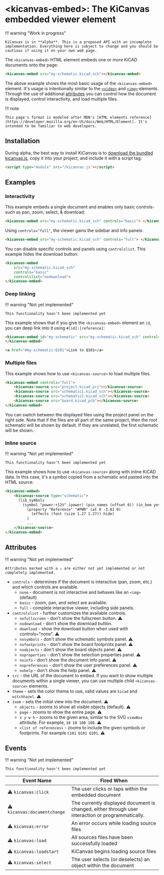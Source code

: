 # <kicanvas-embed\>: The KiCanvas embedded viewer element

<!-- load kicanvas -->
<script type="module" src="/kicanvas/kicanvas.js"></script>

!!! warning "Work in progress"

    KiCanvas is in **alpha**. This is a proposed API with an incomplete implementation. Everything here is subject to change and you should be cautious if using it on your own web page.

The `<kicanvas-embed>` HTML element embeds one or more KiCAD documents onto the page:

```html
<kicanvas-embed src="my-schematic.kicad_sch"></kicanvas-embed>
```

<kicanvas-embed src="/examples/simple.kicad_sch"></kicanvas-embed>

The above example shows the most basic usage of the `<kicanvas-embed>` element. It's usage is intentionally similar to the [`<video>`](https://developer.mozilla.org/en-US/docs/Web/HTML/Element/video) and [`<img>`](https://developer.mozilla.org/en-US/docs/Web/HTML/Element/img) elements. Through the use of additional [attributes](#attributes) you can control how the document is displayed, control interactivity, and load multiple files.

!!! note

    This page's format is modeled after MDN's [HTML elements reference](https://developer.mozilla.org/en-US/docs/Web/HTML/Element). It's intended to be familiar to web developers.

## Installation

During alpha, the best way to install KiCanvas is to [download the bundled kicanvas.js](/kicanvas/kicanvas.js), copy it into your project, and include it with a script tag:

```html
<script type="module" src="/kicanvas.js"></script>
```

## Examples

### Interactivity

This example embeds a single document and enables only basic controls- such as pan, zoom, select, & download:

```html
<kicanvas-embed src="my-schematic.kicad_sch" controls="basic"> </kicanvas-embed>
```

<kicanvas-embed src="/examples/simple.kicad_sch" controls="basic"></kicanvas-embed>

Using `controls="full"`, the viewer gains the sidebar and info panels:

```html
<kicanvas-embed src="my-schematic.kicad_sch" controls="full"> </kicanvas-embed>
```

<kicanvas-embed src="/examples/simple.kicad_sch" controls="full"></kicanvas-embed>

You can disable specific controls and panels using `controlslist`. This example hides the download button:

```html
<kicanvas-embed
    src="my-schematic.kicad_sch"
    controls="basic"
    controlslist="nodownload">
</kicanvas-embed>
```

<kicanvas-embed src="/examples/simple.kicad_sch" controls="basic" controlslist="nodownload"></kicanvas-embed>

### Deep linking

!!! warning "Not yet implemented"

    This functionality hasn't been implemented yet

This example shows that if you give the `<kicanvas-embed>` element an `id`, you can deep link into it using `#[id]:[reference]`:

```html
<kicanvas-embed id="my-schematic" src="my-schematic.kicad_sch" controls="basic">
</kicanvas-embed>

<a href="#my-schematic:Q101">Link to Q101</a>
```

### Multiple files

This example shows how to use `<kicanvas-source>` to load multiple files.

```html
<kicanvas-embed controls="full">
    <kicanvas-source src="project.kicad_prj"></kicanvas-source>
    <kicanvas-source src="schematic1.kicad_sch"></kicanvas-source>
    <kicanvas-source src="schematic2.kicad_sch"></kicanvas-source>
    <kicanvas-source src="board.kicad_pcb"></kicanvas-source>
</kicanvas-embed>
```

<kicanvas-embed controls="full">
    <kicanvas-source src="/examples/simple.kicad_sch"></kicanvas-source>
    <kicanvas-source src="/examples/starfish.kicad_pcb"></kicanvas-source>
</kicanvas-embed>

You can switch between the displayed files using the project panel on the right side. Note that if the files are all part of the same project, then the root schematic will be shown by default. If they are unrelated, the first schematic will be shown.

### Inline source

!!! warning "Not yet implemented"

    This functionality hasn't been implemented yet

This example shows how to use `<kicanvas-source>` along with inline KiCAD data. In this case, it's a symbol copied from a schematic and pasted into the HTML source:

```html
<kicanvas-embed>
    <kicanvas-source type="schematic">
      (lib_symbols
        (symbol "power:+12V" (power) (pin_names (offset 0)) (in_bom yes) (on_board yes)
          (property "Reference" "#PWR" (at 0 -3.81 0)
            (effects (font (size 1.27 1.27)) hide)
          )
          ...
    </kicanvas-source>
</kicanvas-embed>
```

## Attributes

!!! warning "Not yet implemented"

    Attributes marked with a ⚠️ are either not yet implemented or not completely implemented.

-   `controls` - determines if the document is interactive (pan, zoom, etc.) and which controls are available.
    -   `none` - document is not interactive and behaves like an `<img>` (default)
    -   `basic` - zoom, pan, and select are available.
    -   `full` - complete interactive viewer, including side panels.
-   `controlslist` - further customizes the available controls.
    -   `nofullscreen` - don't show the fullscreen button. ⚠️
    -   `nodownload` - don't show the download button.
    -   `download` - show the download button when used with controls="none". ⚠️
    -   `nosymbols` - don't show the schematic symbols panel. ⚠️
    -   `nofootprints` - don't show the board footprints panel. ⚠️
    -   `noobjects` - don't show the board objects panel. ⚠️
    -   `noproperties` - don't show the selection properties panel. ⚠️
    -   `noinfo` - don't show the document info panel. ⚠️
    -   `nopreferences` - don't show the user preferences panel. ⚠️
    -   `nohelp` - don't show the help panel. ⚠️
-   `src` - the URL of the document to embed. If you want to show multiple documents within a single viewer, you can use multiple child `<kicanvas-source>` elements.
-   `theme` - sets the color theme to use, valid values are `kicad` and `witchhazel`. ⚠️
-   `zoom` - sets the initial view into the document. ⚠️
    -   `objects` - zooms to show all visible objects (default). ⚠️
    -   `page` - zooms to show the entire page. ⚠️
    -   `x y w h` - zooms to the given area, similar to the SVG `viewBox` attribute. For example, `10 10 100 100`. ⚠️
    -   `<list of references>` - zooms to include the given symbols or footprints. For example `C101 D101 Q101`. ⚠️

## Events

!!! warning "Not yet implemented"

    This functionality hasn't been implemented yet

| Event Name                | Fired When                                                                                        |
| ------------------------- | ------------------------------------------------------------------------------------------------- |
| ⚠️ `kicanvas:click`          | The user clicks or taps within the embedded document                                              |
| ⚠️ `kicanvas:documentchange` | The currently displayed document is changed, either through user interaction or programmatically. |
| ⚠️ `kicanvas:error`          | An error occurs while loading source files                                                        |
| ⚠️ `kicanvas:load`           | All sources files have been successfully loaded                                                   |
| ⚠️ `kicanvas:loadstart`      | KiCanvas begins loading source files                                                              |
| ⚠️ `kicanvas:select`         | The user selects (or deselects) an object within the document                                     |
